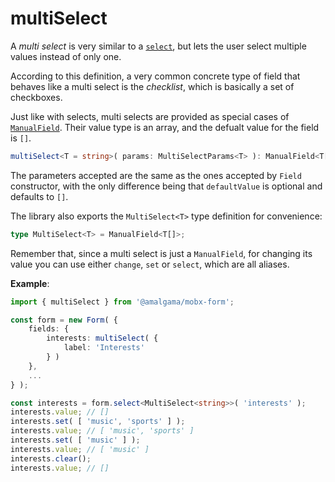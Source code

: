# multiSelect

A *multi select* is very similar to a [`select`](./select.md), but lets the user select multiple values instead of only one.

According to this definition, a very common concrete type of field that behaves like a multi select is the *checklist*, which is basically a set of checkboxes.

Just like with selects, multi selects are provided as special cases of [`ManualField`](ManualField.md). Their value type is an array, and the defualt value for the field is `[]`.

```ts
multiSelect<T = string>( params: MultiSelectParams<T> ): ManualField<T[]>
```

The parameters accepted are the same as the ones accepted by `Field` constructor, with the only difference being that `defaultValue` is optional and defaults to `[]`.

The library also exports the `MultiSelect<T>` type definition for convenience:

```ts
type MultiSelect<T> = ManualField<T[]>;
```

Remember that, since a multi select is just a `ManualField`, for changing its value you can use either `change`, `set` or `select`, which are all aliases.

**Example**:

```ts
import { multiSelect } from '@amalgama/mobx-form';

const form = new Form( {
	fields: {
		interests: multiSelect( {
			label: 'Interests'
		} )
	},
	...
} );

const interests = form.select<MultiSelect<string>>( 'interests' );
interests.value; // []
interests.set( [ 'music', 'sports' ] );
interests.value; // [ 'music', 'sports' ]
interests.set( [ 'music' ] );
interests.value; // [ 'music' ]
interests.clear();
interests.value; // []
```
